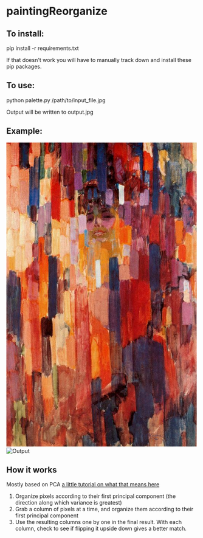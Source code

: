 # paintingReorganize

## To install:

pip install -r requirements.txt

If that doesn't work you will have to manually track down and install these pip packages.

## To use:

python palette.py /path/to/input_file.jpg

Output will be written to output.jpg

## Example:
![Input](input.jpg "Input")
![Output](output.jpg "Output")


## How it works
Mostly based on PCA [a little tutorial on what that means here](https://www.quora.com/Where-can-I-find-a-detailed-tutorial-about-the-principal-component-analysis)
1. Organize pixels according to their first principal component (the direction along which variance is greatest)
2. Grab a column of pixels at a time, and organize them according to their first principal component
3. Use the resulting columns one by one in the final result. With each column, check to see if flipping it upside down gives a better match.
